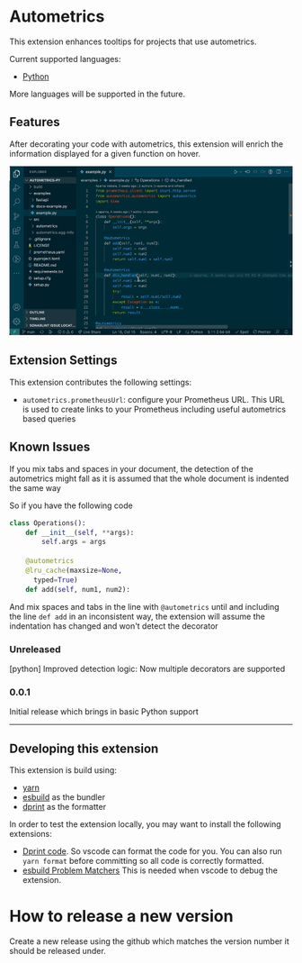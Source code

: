 # Autometrics

This extension enhances tooltips for projects that use autometrics.

Current supported languages:

- [Python](https://pypi.org/project/autometrics/)

More languages will be supported in the future.

## Features

After decorating your code with autometrics, this extension will enrich the information displayed for a given function on hover.

![Enhanced autometrics information](./images/demo.gif)

## Extension Settings

This extension contributes the following settings:

- `autometrics.prometheusUrl`: configure your Prometheus URL. This URL is used to create links to your Prometheus including useful autometrics based queries

## Known Issues

If you mix tabs and spaces in your document, the detection of the autometrics might fall as it is assumed that the whole document is indented the same way

So if you have the following code

```python
class Operations():
    def __init__(self, **args):
        self.args = args

    @autometrics
    @lru_cache(maxsize=None,
      typed=True)
    def add(self, num1, num2):
```

And mix spaces and tabs in the line with `@autometrics` until and including the line `def add` in an inconsistent way, the extension will assume the indentation has changed and won't detect the decorator

### Unreleased

[python] Improved detection logic: Now multiple decorators are supported

### 0.0.1

Initial release which brings in basic Python support

---

## Developing this extension

This extension is build using:

- [yarn](yarnpkg.com)
- [esbuild](https://github.com/evanw/esbuild) as the bundler
- [dprint](https://github.com/dprint/dprint) as the formatter

In order to test the extension locally, you may want to install the following extensions:

- [Dprint code](https://marketplace.visualstudio.com/items?itemName=dprint.dprint). So vscode can format the code for you. You can also run `yarn format` before committing so all code is correctly formatted.
- [esbuild Problem Matchers](https://marketplace.visualstudio.com/items?itemName=connor4312.esbuild-problem-matchers) This is needed when vscode to debug the extension.

# How to release a new version

Create a new release using the github which matches the version number it should be released under.
